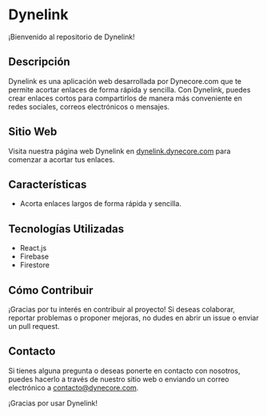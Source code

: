 # Dynelink

¡Bienvenido al repositorio de Dynelink!

## Descripción

Dynelink es una aplicación web desarrollada por Dynecore.com que te permite acortar enlaces de forma rápida y sencilla. Con Dynelink, puedes crear enlaces cortos para compartirlos de manera más conveniente en redes sociales, correos electrónicos o mensajes.

## Sitio Web

Visita nuestra página web Dynelink en [dynelink.dynecore.com](https://dynelink.dynecore.com) para comenzar a acortar tus enlaces.

## Características

- Acorta enlaces largos de forma rápida y sencilla.

## Tecnologías Utilizadas

- React.js
- Firebase
- Firestore

## Cómo Contribuir

¡Gracias por tu interés en contribuir al proyecto! Si deseas colaborar, reportar problemas o proponer mejoras, no dudes en abrir un issue o enviar un pull request.

## Contacto

Si tienes alguna pregunta o deseas ponerte en contacto con nosotros, puedes hacerlo a través de nuestro sitio web o enviando un correo electrónico a contacto@dynecore.com.

¡Gracias por usar Dynelink!
